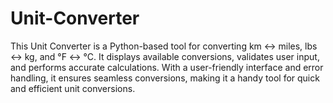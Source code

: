 # Unit-Converter
This Unit Converter is a Python-based tool for converting km ↔ miles, lbs ↔ kg, and °F ↔ °C. It displays available conversions, validates user input, and performs accurate calculations. With a user-friendly interface and error handling, it ensures seamless conversions, making it a handy tool for quick and efficient unit conversions.
